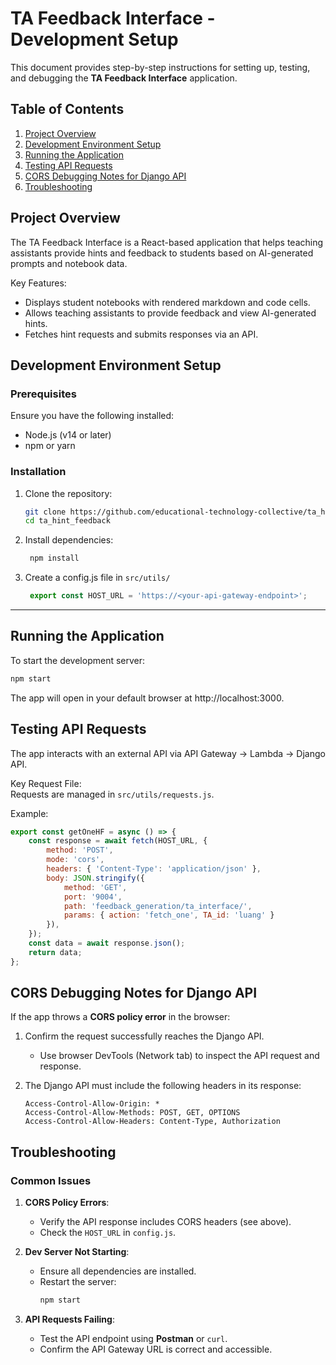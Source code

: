 # TA Feedback Interface - Development Setup

This document provides step-by-step instructions for setting up, testing, and debugging the **TA Feedback Interface** application.

## Table of Contents  
1. [Project Overview](#project-overview)
2. [Development Environment Setup](#development-environment-setup)
3. [Running the Application](#running-the-application)
4. [Testing API Requests](#testing-api-requests)
5. [CORS Debugging Notes for Django API](#cors-debugging-notes-for-django-api)
6. [Troubleshooting](#troubleshooting)


## Project Overview

The TA Feedback Interface is a React-based application that helps teaching assistants provide hints and feedback to students based on AI-generated prompts and notebook data.

Key Features:  
- Displays student notebooks with rendered markdown and code cells.  
- Allows teaching assistants to provide feedback and view AI-generated hints.  
- Fetches hint requests and submits responses via an API.


## Development Environment Setup

### Prerequisites  
Ensure you have the following installed:  
- Node.js (v14 or later)  
- npm or yarn  

### Installation  
1. Clone the repository:  
   ```bash
   git clone https://github.com/educational-technology-collective/ta_hint_feedback
   cd ta_hint_feedback
   ```

2. Install dependencies:
   ```bash
    npm install
   ```

3. Create a config.js file in `src/utils/`
   ```js
    export const HOST_URL = 'https://<your-api-gateway-endpoint>';
   ```


---
## Running the Application

To start the development server:

```bash
npm start
```

The app will open in your default browser at http://localhost:3000.

## Testing API Requests  

The app interacts with an external API via API Gateway → Lambda → Django API.  

Key Request File:  
Requests are managed in `src/utils/requests.js`.  

Example:  
```javascript
export const getOneHF = async () => {  
    const response = await fetch(HOST_URL, {  
        method: 'POST',  
        mode: 'cors',  
        headers: { 'Content-Type': 'application/json' },  
        body: JSON.stringify({  
            method: 'GET',  
            port: '9004',  
            path: 'feedback_generation/ta_interface/',  
            params: { action: 'fetch_one', TA_id: 'luang' }  
        }),  
    });  
    const data = await response.json();  
    return data;  
};  
```
   

## CORS Debugging Notes for Django API  

If the app throws a **CORS policy error** in the browser:  

1. Confirm the request successfully reaches the Django API.  
   - Use browser DevTools (Network tab) to inspect the API request and response.  

2. The Django API must include the following headers in its response:  
   ```http
   Access-Control-Allow-Origin: *
   Access-Control-Allow-Methods: POST, GET, OPTIONS
   Access-Control-Allow-Headers: Content-Type, Authorization
   ```

## Troubleshooting  

### Common Issues  

1. **CORS Policy Errors**:  
   - Verify the API response includes CORS headers (see above).  
   - Check the `HOST_URL` in `config.js`.  

2. **Dev Server Not Starting**:  
   - Ensure all dependencies are installed.  
   - Restart the server:  
     ```bash
     npm start
     ```

3. **API Requests Failing**:  
   - Test the API endpoint using **Postman** or `curl`.  
   - Confirm the API Gateway URL is correct and accessible.